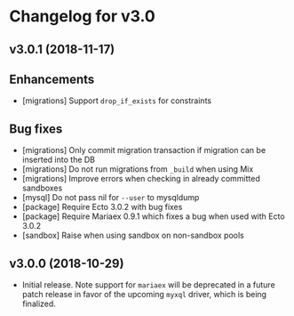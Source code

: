# Changelog for v3.0

## v3.0.1 (2018-11-17)

## Enhancements

  * [migrations] Support `drop_if_exists` for constraints

## Bug fixes

  * [migrations] Only commit migration transaction if migration can be inserted into the DB
  * [migrations] Do not run migrations from `_build` when using Mix
  * [migrations] Improve errors when checking in already committed sandboxes
  * [mysql] Do not pass nil for `--user` to mysqldump
  * [package] Require Ecto 3.0.2 with bug fixes
  * [package] Require Mariaex 0.9.1 which fixes a bug when used with Ecto 3.0.2
  * [sandbox] Raise when using sandbox on non-sandbox pools

## v3.0.0 (2018-10-29)

  * Initial release. Note support for `mariaex` will be deprecated in a future patch release in favor of the upcoming `myxql` driver, which is being finalized.

